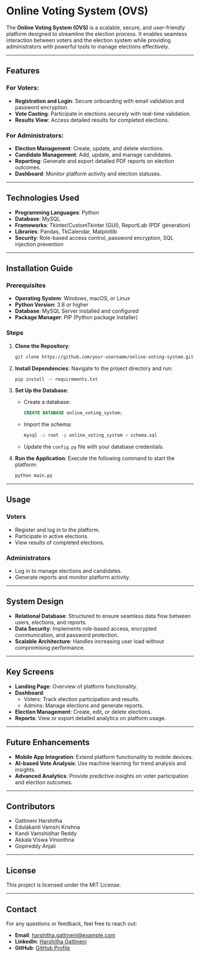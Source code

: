 # Online Voting System (OVS)

The **Online Voting System (OVS)** is a scalable, secure, and user-friendly platform designed to streamline the election process. It enables seamless interaction between voters and the election system while providing administrators with powerful tools to manage elections effectively.

---

## Features

### For Voters:
- **Registration and Login**: Secure onboarding with email validation and password encryption.
- **Vote Casting**: Participate in elections securely with real-time validation.
- **Results View**: Access detailed results for completed elections.

### For Administrators:
- **Election Management**: Create, update, and delete elections.
- **Candidate Management**: Add, update, and manage candidates.
- **Reporting**: Generate and export detailed PDF reports on election outcomes.
- **Dashboard**: Monitor platform activity and election statuses.

---

## Technologies Used
- **Programming Languages**: Python
- **Database**: MySQL
- **Frameworks**: Tkinter/CustomTkinter (GUI), ReportLab (PDF generation)
- **Libraries**: Pandas, TkCalendar, Matplotlib
- **Security**: Role-based access control, password encryption, SQL injection prevention

---

## Installation Guide

### Prerequisites
- **Operating System**: Windows, macOS, or Linux
- **Python Version**: 3.8 or higher
- **Database**: MySQL Server installed and configured
- **Package Manager**: PIP (Python package installer)

### Steps

1. **Clone the Repository**:
   ```bash
   git clone https://github.com/your-username/online-voting-system.git
   ```

2. **Install Dependencies**:
   Navigate to the project directory and run:
   ```bash
   pip install -r requirements.txt
   ```

3. **Set Up the Database**:
   - Create a database:
     ```sql
     CREATE DATABASE online_voting_system;
     ```
   - Import the schema:
     ```bash
     mysql -u root -p online_voting_system < schema.sql
     ```
   - Update the `config.py` file with your database credentials.

4. **Run the Application**:
   Execute the following command to start the platform:
   ```bash
   python main.py
   ```

---

## Usage

### Voters
- Register and log in to the platform.
- Participate in active elections.
- View results of completed elections.

### Administrators
- Log in to manage elections and candidates.
- Generate reports and monitor platform activity.

---

## System Design
- **Relational Database**: Structured to ensure seamless data flow between users, elections, and reports.
- **Data Security**: Implements role-based access, encrypted communication, and password protection.
- **Scalable Architecture**: Handles increasing user load without compromising performance.

---

## Key Screens
- **Landing Page**: Overview of platform functionality.
- **Dashboard**:
  - Voters: Track election participation and results.
  - Admins: Manage elections and generate reports.
- **Election Management**: Create, edit, or delete elections.
- **Reports**: View or export detailed analytics on platform usage.

---

## Future Enhancements
- **Mobile App Integration**: Extend platform functionality to mobile devices.
- **AI-based Vote Analysis**: Use machine learning for trend analysis and insights.
- **Advanced Analytics**: Provide predictive insights on voter participation and election outcomes.

---

## Contributors
- Gattineni Harshitha
- Edulakanti Vamshi Krishna
- Kandi Vamshidhar Reddy
- Akkala Viswa Vinoothna
- Gopireddy Anjali

---

## License
This project is licensed under the MIT License.

---

## Contact
For any questions or feedback, feel free to reach out:

- **Email**: harshitha.gattineni@example.com
- **LinkedIn**: [Harshitha Gattineni](https://www.linkedin.com/in/harshitha-gattineni)
- **GitHub**: [GitHub Profile](https://github.com/your-username)

